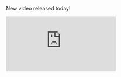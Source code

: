 New video released today!

<iframe src="https://www.youtube.com/embed/b-Bb_TyhC1A?si=NmCm-RS21E61sA-O" title="YouTube video: The Search for the Longest Infinite Chess Game" frameborder="0" allow="accelerometer; autoplay; clipboard-write; encrypted-media; gyroscope; picture-in-picture; web-share" allowfullscreen=""></iframe>

